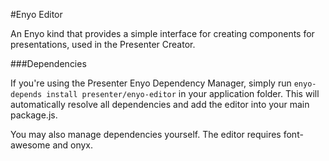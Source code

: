 #Enyo Editor

An Enyo kind that provides a simple interface for creating components for presentations, used in the Presenter Creator. 

###Dependencies

If you're using the Presenter Enyo Dependency Manager, simply run `enyo-depends install presenter/enyo-editor` in your application folder. This will automatically resolve all dependencies and add the editor into your main package.js.

You may also manage dependencies yourself. The editor requires font-awesome and onyx.